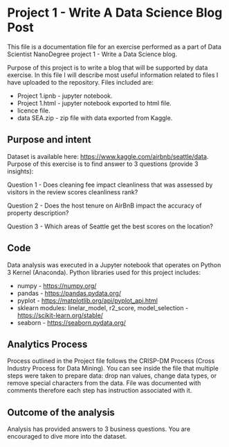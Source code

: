 # Project 1 - Write A Data Science Blog Post
This file is a documentation file for an exercise performed as a part of Data Scientist NanoDegree project 1 - Write a Data Science blog. 

Purpose of this project is to write a blog that will be supported by data exercise. In this file I will describe most useful information related to files I have uploaded to the repository. Files included are:

  - Project 1.ipnb - jupyter notebook.
  - Project 1.html - jupyter notebook exported to html file.
  - licence file.
  - data SEA.zip - zip file with data exported from Kaggle.
 
## Purpose and intent
Dataset is available here: https://www.kaggle.com/airbnb/seattle/data. Purpose of this exercise is to find answer to 3 questions (provide 3 insights):

Question 1 - Does cleaning fee impact cleanliness that was assessed by visitors in the review scores cleanliness rank?

Question 2 - Does the host tenure on AirBnB impact the accuracy of property description?

Question 3 - Which areas of Seattle get the best scores on the location?


## Code
Data analysis was executed in a Jupyter notebook that operates on Python 3 Kernel (Anaconda). Python libraries used for this project includes:

* numpy - https://numpy.org/
* pandas - https://pandas.pydata.org/
* pyplot - https://matplotlib.org/api/pyplot_api.html
* sklearn modules: linelar_model, r2_score, model_selection - https://scikit-learn.org/stable/
* seaborn - https://seaborn.pydata.org/

## Analytics Process
Process outlined in the Project file follows the CRISP-DM Process (Cross Industry Process for Data Mining). You can see inside the file that multiple steps were taken to prepare data: drop nan values, change data types, or remove special characters from the data. File was documented with comments therefore each step has instruction associated with it. 

## Outcome of the analysis
Analysis has provided answers to 3 business questions. You are encouraged to dive more into the dataset.
